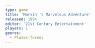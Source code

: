 ```yaml
---
type: game
title: 'Marvin''s Marvelous Adventure'
released: 1994
editor: '21st Century Entertainment'
players: 1
genres:
  - Plates-formes
---
```

